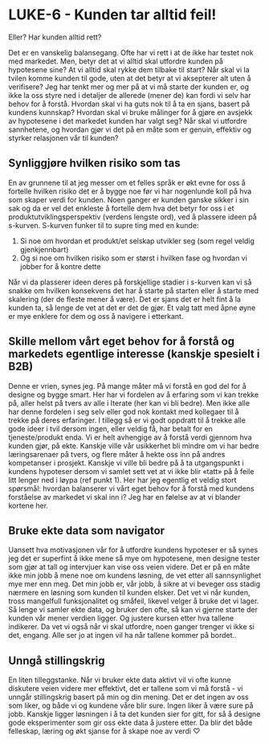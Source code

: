 # LUKE-6 - Kunden tar alltid feil!

Eller? Har kunden alltid rett?

Det er en vanskelig balansegang. Ofte har vi rett i at de ikke har testet nok med markedet. Men, betyr det at vi alltid skal utfordre kunden på hypotesene sine? At vi alltid skal rykke dem tilbake til start? Når skal vi la tvilen komme kunden til gode, uten at det betyr at vi aksepterer alt uten å verifisere? Jeg har tenkt mer og mer på at vi må starte der kunden er, og ikke la oss styre ned i detaljer de allerede (mener de) kan fordi vi selv har behov for å forstå. Hvordan skal vi ha guts nok til å ta en sjans, basert på kundens kunnskap? Hvordan skal vi bruke målinger for å gjøre en avsjekk av hypotesene i det markedet kunden har valgt seg? Når skal vi utfordre sannhetene, og hvordan gjør vi det på en måte som er genuin, effektiv og styrker relasjonen vår til kunden?

## Synliggjøre hvilken risiko som tas
En av grunnene til at jeg messer om et felles språk er økt evne for oss å fortelle hvilken risiko det er å bygge noe før vi har nogenlunde koll på hva som skaper verdi for kunden. Noen ganger er kunden ganske sikker i sin sak og da er vel det enkleste å fortelle dem hva det betyr for oss i et produktutviklingsperspektiv (verdens lengste ord), ved å plassere ideen på s-kurven. S-kurven funker til to supre ting med en kunde:

1. Si noe om hvordan et produkt/et selskap utvikler seg (som regel veldig gjenkjennbart)
2. Og si noe om hvilken risiko som er størst i hvilken fase og hvordan vi jobber for å kontre dette


Når vi da plasserer ideen deres på forskjellige stadier i s-kurven kan vi så snakke om hvilken konsekvens det har å starte på starten eller å starte med skalering (der de fleste mener å være). Det er sjans det er helt fint å la kunden ta, så lenge de vet at det er det de gjør. Et valg tatt med åpne øyne er mye enklere for dem og oss å navigere i etterkant.

## Skille mellom vårt eget behov for å forstå og markedets egentlige interesse (kanskje spesielt i B2B)
Denne er vrien, synes jeg. På mange måter må vi forstå en god del for å designe og bygge smart. Her har vi fordelen av å erfaring som vi kan trekke på, aller helst på tvers av alle i Iterate (her kan vi bli bedre). Men ikke alle har denne fordelen i seg selv eller god nok kontakt med kollegaer til å trekke på deres erfaringer. I tillegg så er vi godt oppdratt til å trekke alle gode ideer i tvil dersom ingen, eller veldig få, har betalt for en tjeneste/produkt enda. Vi er helt avhengige av å forstå verdi gjennom hva kunden gjør, på ekte. Kanskje ville vår usikkerhet bli mindre om vi har bedre læringsarenaer på tvers, og flere måter å hekte oss inn på andres kompetanser i prosjekt. Kanskje vi ville bli bedre på å ta utgangspunkt i kundens hypoteser dersom vi samlet sett vet at vi ikke blir «tatt» på å feile litt lenger ned i løypa (ref punkt 1). Her har jeg egentlig et veldig stort spørsmål: hvordan balanserer vi vårt eget behov for å forstå med kundens forståelse av markedet vi skal inn i? Jeg har en følelse av at vi blander kortene her.

## Bruke ekte data som navigator
Uansett hva motivasjonen vår for å utfordre kundens hypoteser er så synes jeg det er superfint å ikke mene så mye om hypotesene, men designe tester som gjør at tall og intervjuer kan vise oss veien videre. Det er på en måte ikke min jobb å mene noe om kundens løsning, de vet etter all sannsynlighet mye mer enn meg. Det min jobb er, vår jobb, å sikre at vi beveger oss stadig nærmere en løsning som kunden til kunden elsker. Det vet vi når kunden, tross mangelfull funksjonalitet og småfeil, likevel velger å bruke det vi lager. Så lenge vi samler ekte data, og bruker den ofte, så kan vi gjerne starte der kunden vår mener verdien ligger. Og justere kursen etter hva tallene indikerer. Da vet vi også når vi skal utfordre, noen ganger trenger vi ikke si det, engang. Alle ser jo at ingen vil ha når tallene kommer på bordet..

## Unngå stillingskrig
En liten tilleggstanke. Når vi bruker ekte data aktivt vil vi ofte kunne diskutere veien videre mer effektivt, det er tallene som vi må forstå - vi unngår stillingskrig basert på min og din mening. Det er det ingen av oss som liker, og både vi og kundene våre blir sure. Ingen liker å være sure på jobb.
Kanskje ligger løsningen i å ta det kunden sier for gitt, for så å designe gode eksperimenter som gir oss ekte data å justere etter. Da blir det både felleskap, læring og økt sjanse for å skape noe av verdi ♡